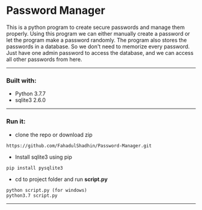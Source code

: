 # Password Manager
This is a python program to create secure passwords and manage them properly. Using this program we can either manually create a password or let the program make a password randomly. The program also stores the passwords in a database. So we don't need to memorize every password. Just have one admin password to access the database, and we can access all other passwords from here.

----------------------------------------------------------------------------------------------------------------------------------
### Built with:
* Python 3.7.7
* sqlite3 2.6.0

----------------------------------------------------------------------------------------------------------------------------------------
### Run it:
* clone the repo or download zip
```
https://github.com/FahadulShadhin/Password-Manager.git
```
* Install sqlite3 using pip
```
pip install pysqlite3
```
* cd to project folder and run <strong>script.py</strong>
```
python script.py (for windows)
python3.7 script.py
```

----------------------------------------------------------------------------------------------------------------------------------------
